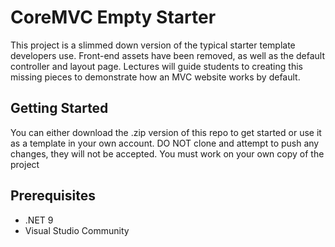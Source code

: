 # CoreMVC Empty Starter
This project is a slimmed down version of the typical starter template developers use.
Front-end assets have been removed, as well as the default controller and layout page.
Lectures will guide students to creating this missing pieces to demonstrate how an MVC website
works by default.

## Getting Started
You can either download the .zip version of this repo to get started or use
it as a template in your own account. DO NOT clone and attempt to push any changes, they will not be accepted.
You must work on your own copy of the project

## Prerequisites
- .NET 9
- Visual Studio Community
